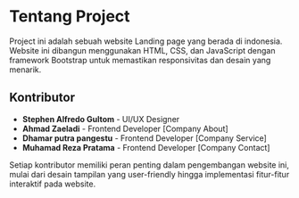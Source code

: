 # Tentang Project

Project ini adalah sebuah website Landing page yang berada di indonesia. Website ini dibangun menggunakan HTML, CSS, dan JavaScript dengan framework Bootstrap untuk memastikan responsivitas dan desain yang menarik.

## Kontributor

- **Stephen Alfredo Gultom** - UI/UX Designer
- **Ahmad Zaeladi** - Frontend Developer [Company About]
- **Dhamar putra pangestu** - Frontend Developer [Company Service]
- **Muhamad Reza Pratama** - Frontend Developer [Company Contact]

Setiap kontributor memiliki peran penting dalam pengembangan website ini, mulai dari desain tampilan yang user-friendly hingga implementasi fitur-fitur interaktif pada website.